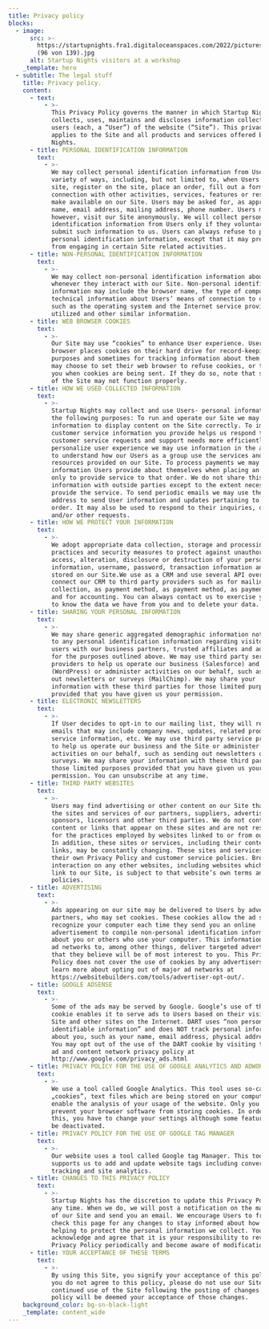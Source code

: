 ```yaml
---
title: Privacy policy
blocks:
  - image:
      src: >-
        https://startupnights.fra1.digitaloceanspaces.com/2022/pictures/impressions/031122_StartupNights_Tag1_
        (96 von 139).jpg
      alt: Startup Nights visitors at a workshop
    _template: hero
  - subtitle: The legal stuff
    title: Privacy policy.
    content:
      - text:
          - >-
            This Privacy Policy governs the manner in which Startup Nights
            collects, uses, maintains and discloses information collected from
            users (each, a “User”) of the website (“Site”). This privacy policy
            applies to the Site and all products and services offered by Startup
            Nights.
      - title: PERSONAL IDENTIFICATION INFORMATION
        text:
          - >-
            We may collect personal identification information from Users in a
            variety of ways, including, but not limited to, when Users visit our
            site, register on the site, place an order, fill out a form, and in
            connection with other activities, services, features or resources we
            make available on our Site. Users may be asked for, as appropriate,
            name, email address, mailing address, phone number. Users may,
            however, visit our Site anonymously. We will collect personal
            identification information from Users only if they voluntarily
            submit such information to us. Users can always refuse to provide
            personal identification information, except that it may prevent them
            from engaging in certain Site related activities.
      - title: NON-PERSONAL IDENTIFICATION INFORMATION
        text:
          - >-
            We may collect non-personal identification information about Users
            whenever they interact with our Site. Non-personal identification
            information may include the browser name, the type of computer and
            technical information about Users’ means of connection to our Site,
            such as the operating system and the Internet service providers
            utilized and other similar information.
      - title: WEB BROWSER COOKIES
        text:
          - >-
            Our Site may use “cookies” to enhance User experience. Users’ web
            browser places cookies on their hard drive for record-keeping
            purposes and sometimes for tracking information about them. Users
            may choose to set their web browser to refuse cookies, or to alert
            you when cookies are being sent. If they do so, note that some parts
            of the Site may not function properly.
      - title: HOW WE USED COLLECTED INFORMATION
        text:
          - >-
            Startup Nights may collect and use Users- personal information for
            the following purposes: To run and operate our Site we may need your
            information to display content on the Site correctly. To improve
            customer service information you provide helps us respond to your
            customer service requests and support needs more efficiently. To
            personalize user experience we may use information in the aggregate
            to understand how our Users as a group use the services and
            resources provided on our Site. To process payments we may use the
            information Users provide about themselves when placing an order
            only to provide service to that order. We do not share this
            information with outside parties except to the extent necessary to
            provide the service. To send periodic emails we may use the email
            address to send User information and updates pertaining to their
            order. It may also be used to respond to their inquiries, questions,
            and/or other requests.
      - title: HOW WE PROTECT YOUR INFORMATION
        text:
          - >-
            We adopt appropriate data collection, storage and processing
            practices and security measures to protect against unauthorized
            access, alteration, disclosure or destruction of your personal
            information, username, password, transaction information and data
            stored on our Site.We use as a CRM and use several API over to
            connect our CRM to third party providers such as for mailing, data
            collection, as payment method, as payment method, as payment method
            and for accounting. You can always contact us to exercise your right
            to know the data we have from you and to delete your data.
      - title: SHARING YOUR PERSONAL INFORMATION
        text:
          - >-
            We may share generic aggregated demographic information not linked
            to any personal identification information regarding visitors and
            users with our business partners, trusted affiliates and advertisers
            for the purposes outlined above. We may use third party service
            providers to help us operate our business (Salesforce) and the Site
            (WordPress) or administer activities on our behalf, such as sending
            out newsletters or surveys (MailChimp). We may share your
            information with these third parties for those limited purposes
            provided that you have given us your permission.
      - title: ELECTRONIC NEWSLETTERS
        text:
          - >-
            If User decides to opt-in to our mailing list, they will receive
            emails that may include company news, updates, related product or
            service information, etc. We may use third party service providers
            to help us operate our business and the Site or administer
            activities on our behalf, such as sending out newsletters or
            surveys. We may share your information with these third parties for
            those limited purposes provided that you have given us your
            permission. You can unsubscribe at any time.
      - title: THIRD PARTY WEBSITES
        text:
          - >-
            Users may find advertising or other content on our Site that link to
            the sites and services of our partners, suppliers, advertisers,
            sponsors, licensors and other third parties. We do not control the
            content or links that appear on these sites and are not responsible
            for the practices employed by websites linked to or from our Site.
            In addition, these sites or services, including their content and
            links, may be constantly changing. These sites and services may have
            their own Privacy Policy and customer service policies. Browsing and
            interaction on any other websites, including websites which have a
            link to our Site, is subject to that website’s own terms and
            policies.
      - title: ADVERTISING
        text:
          - >-
            Ads appearing on our site may be delivered to Users by advertising
            partners, who may set cookies. These cookies allow the ad server to
            recognize your computer each time they send you an online
            advertisement to compile non-personal identification information
            about you or others who use your computer. This information allows
            ad networks to, among other things, deliver targeted advertisements
            that they believe will be of most interest to you. This Privacy
            Policy does not cover the use of cookies by any advertisers. You may
            learn more about opting out of major ad networks at
            https://websitebuilders.com/tools/advertiser-opt-out/.
      - title: GOOGLE ADSENSE
        text:
          - >-
            Some of the ads may be served by Google. Google’s use of the DART
            cookie enables it to serve ads to Users based on their visit to our
            Site and other sites on the Internet. DART uses “non personally
            identifiable information” and does NOT track personal information
            about you, such as your name, email address, physical address, etc.
            You may opt out of the use of the DART cookie by visiting the Google
            ad and content network privacy policy at
            http://www.google.com/privacy_ads.html
      - title: PRIVACY POLICY FOR THE USE OF GOOGLE ANALYTICS AND ADWORDS
        text:
          - >-
            We use a tool called Google Analytics. This tool uses so-called
            „cookies”, text files which are being stored on your computer and
            enable the analysis of your usage of the website. Only you can
            prevent your browser software from storing cookies. In order to do
            this, you have to change your settings although some features will
            be deactivated.
      - title: PRIVACY POLICY FOR THE USE OF GOOGLE TAG MANAGER
        text:
          - >-
            Our website uses a tool called Google tag Manager. This tool
            supports us to add and update website tags including conversion
            tracking and site analytics.
      - title: CHANGES TO THIS PRIVACY POLICY
        text:
          - >-
            Startup Nights has the discretion to update this Privacy Policy at
            any time. When we do, we will post a notification on the main page
            of our Site and send you an email. We encourage Users to frequently
            check this page for any changes to stay informed about how we are
            helping to protect the personal information we collect. You
            acknowledge and agree that it is your responsibility to review this
            Privacy Policy periodically and become aware of modifications.
      - title: YOUR ACCEPTANCE OF THESE TERMS
        text:
          - >-
            By using this Site, you signify your acceptance of this policy. If
            you do not agree to this policy, please do not use our Site. Your
            continued use of the Site following the posting of changes to this
            policy will be deemed your acceptance of those changes.
    background_color: bg-sn-black-light
    _template: content_wide
---
```








































